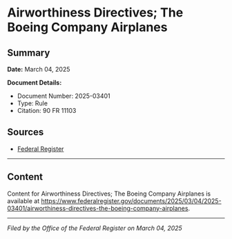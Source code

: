 # Airworthiness Directives; The Boeing Company Airplanes

## Summary

**Date:** March 04, 2025

**Document Details:**
- Document Number: 2025-03401
- Type: Rule
- Citation: 90 FR 11103

## Sources
- [Federal Register](https://www.federalregister.gov/documents/2025/03/04/2025-03401/airworthiness-directives-the-boeing-company-airplanes)

---

## Content

Content for Airworthiness Directives; The Boeing Company Airplanes is available at https://www.federalregister.gov/documents/2025/03/04/2025-03401/airworthiness-directives-the-boeing-company-airplanes.

---

*Filed by the Office of the Federal Register on March 04, 2025*
